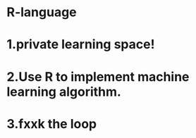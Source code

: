# R-language

# 1.private learning space! 
# 2.Use R to implement machine learning algorithm.  
# 3.fxxk the loop 



